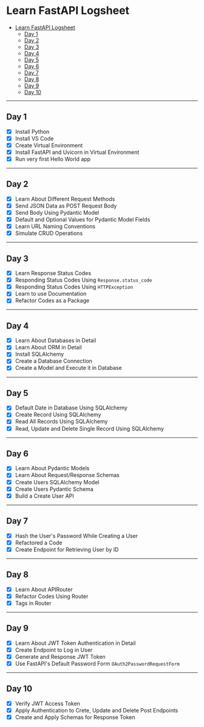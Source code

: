# Learn FastAPI Logsheet

- [Learn FastAPI Logsheet](#learn-fastapi-logsheet)
  - [Day 1](#day-1)
  - [Day 2](#day-2)
  - [Day 3](#day-3)
  - [Day 4](#day-4)
  - [Day 5](#day-5)
  - [Day 6](#day-6)
  - [Day 7](#day-7)
  - [Day 8](#day-8)
  - [Day 9](#day-9)
  - [Day 10](#day-10)

---

## Day 1

- [x] Install Python
- [x] Install VS Code
- [x] Create Virtual Environment
- [x] Install FastAPI and Uvicorn in Virtual Environment
- [x] Run very first Hello World app

---

## Day 2

- [x] Learn About Different Request Methods
- [x] Send JSON Data as POST Request Body
- [x] Send Body Using Pydantic Model
- [x] Default and Optional Values for Pydantic Model Fields
- [x] Learn URL Naming Conventions
- [x] Simulate CRUD Operations

---

## Day 3

- [x] Learn Response Status Codes
- [x] Responding Status Codes Using `Response.status_code`
- [x] Responding Status Codes Using `HTTPException`
- [x] Learn to use Documentation
- [x] Refactor Codes as a Package

---

## Day 4

- [x] Learn About Databases in Detail
- [x] Learn About ORM in Detail
- [x] Install SQLAlchemy
- [x] Create a Database Connection
- [x] Create a Model and Execute it in Database

---

## Day 5

- [x] Default Date in Database Using SQLAlchemy
- [x] Create Record Using SQLAlchemy
- [x] Read All Records Using SQLAlchemy
- [x] Read, Update and Delete Single Record Using SQLAlchemy

---

## Day 6

- [x] Learn About Pydantic Models
- [x] Learn About Request/Response Schemas
- [x] Create Users SQLAlchemy Model
- [x] Create Users Pydantic Schema
- [x] Build a Create User API

---

## Day 7

- [x] Hash the User's Password While Creating a User
- [x] Refactored a Code
- [x] Create Endpoint for Retrieving User by ID

---

## Day 8

- [x] Learn About APIRouter
- [x] Refactor Codes Using Router
- [x] Tags in Router

---

## Day 9

- [x] Learn About JWT Token Authentication in Detail
- [x] Create Endpoint to Log in User
- [x] Generate and Response JWT Token
- [x] Use FastAPI's Default Password Form `OAuth2PasswordRequestForm`

---

## Day 10

- [x] Verify JWT Access Token
- [x] Apply Authentication to Crete, Update and Delete Post Endpoints
- [x] Create and Apply Schemas for Response Token